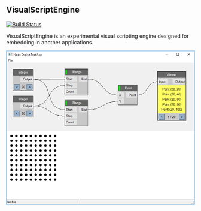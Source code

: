 ## VisualScriptEngine

[![Build Status](https://travis-ci.org/kovacsv/VisualScriptEngine.svg?branch=master)](https://travis-ci.org/kovacsv/VisualScriptEngine)

VisualScriptEngine is an experimental visual scripting engine designed for embedding in another applications.

![Screenshot](Documentation/Screenshots/WindowsTestApp01.png?raw=true "Windows Test Application")
